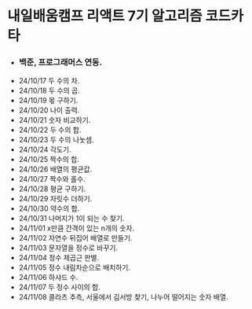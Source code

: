 # 내일배움캠프 리액트 7기 알고리즘 코드카타

- ### 백준, 프로그래머스 연동.
- 24/10/17 두 수의 차.
- 24/10/18 두 수의 곱.
- 24/10/19 몫 구하기.
- 24/10/20 나이 출력.
- 24/10/21 숫자 비교하기.
- 24/10/22 두 수의 합.
- 24/10/23 두 수의 나눗셈.
- 24/10/24 각도기.
- 24/10/25 짝수의 합.
- 24/10/26 배열의 평균값.
- 24/10/27 짝수와 홀수.
- 24/10/28 평균 구하기.
- 24/10/29 자릿수 더하기.
- 24/10/30 약수의 합.
- 24/10/31 나머지가 1이 되는 수 찾기.
- 24/11/01 x만큼 간격이 있는 n개의 숫자.
- 24/11/02 자연수 뒤집어 배열로 만들기.
- 24/11/03 문자열을 정수로 바꾸기.
- 24/11/04 정수 제곱근 판별.
- 24/11/05 정수 내림차순으로 배치하기.
- 24/11/06 하샤드 수.
- 24/11/07 두 정수 사이의 합.
- 24/11/08 콜라츠 추측, 서울에서 김서방 찾기, 나누어 떨어지는 숫자 배열.
